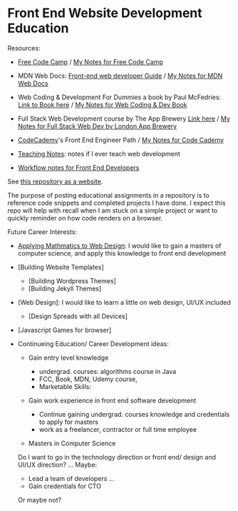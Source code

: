 # Front End Website Development Education

Resources: 

- [Free Code Camp](https://www.freecodecamp.org) / [My Notes for Free Code Camp](https://githubtocolab.com/LaurenC2022/web-dev-edu/blob/main/notebooks/fcc-responsivewebdesign.ipynb)

- MDN Web Docs: [Front-end web developer Guide](https://developer.mozilla.org/en-US/docs/Learn/Front-end_web_developer) / [My Notes for MDN Web Docs](https://githubtocolab.com/LaurenC2022/web-dev-edu/blob/main/notebooks/mdn_front_end_web_dev_path.ipynb)

- Web Coding & Development For Dummies a book by Paul McFedries: [Link to Book here](https://www.paulmcfedries.com/books/book.php?title=web-coding-dev-aio-fd) / [My Notes for Web Coding & Dev Book](https://githubtocolab.com/LaurenC2022/web-dev-edu/blob/main/notebooks/web-coding-and-development-paul-mcfedries.ipynb)

- Full Stack Web Development course by The App Brewery [Link here](https://appbrewery.com/p/the-complete-web-development-course) / [My Notes for Full Stack Web Dev by London App Brewery](https://githubtocolab.com/LaurenC2022/web-dev-edu/blob/main/notebooks/full-stack-web-by-london-app-brewery.ipynb)

- [CodeCademy](https://www.codecademy.com)'s Front End Engineer Path / [My Notes for Code Cademy](https://githubtocolab.com/LaurenC2022/web-dev-edu/blob/main/notebooks/code-cademy-front-end-engineer-path.ipynb)

- [Teaching Notes](https://githubtocolab.com/LaurenC2022/web-dev-edu/blob/main/notebooks/teaching-notes.ipynb): notes if I ever teach web development

- [Workflow notes for Front End Developers](https://githubtocolab.com/LaurenC2022/web-dev-edu/blob/main/notebooks/workflow-notes.ipynb)

See [this repository as a website](https://laurenc2022.github.io/web-dev-edu/). 

The purpose of posting educational assignments in a repository is to reference code snippets and completed projects I have done. I expect this repo will help with recall when I am stuck on a simple project or want to quickly reminder on how code renders on a browser. 

Future Career Interests: 

- [Applying Mathmatics to Web Design](https://www.smashingmagazine.com/2010/02/applying-mathematics-to-web-design/): I would like to gain a masters of computer science, and apply this knowledge to front end development 

- [Building Website Templates]
    - [Building Wordpress Themes]
    - [Building Jekyll Themes]

- [Web Design]: I would like to learn a little on web design, UI/UX included 
    - [Design Spreads with all Devices]

- [Javascript Games for browser]

- Continueing Education/ Career Development ideas: 

    - Gain entry level knowledge
        - undergrad. courses: algorithms course in Java 
        - FCC, Book, MDN, Udemy course,  
        - Marketable Skills: 

    - Gain work experience in front end software development 
        - Continue gaining undergrad. courses knowledge and credentials to apply for masters
        - work as a freelancer, contractor or full time employee 

    - Masters in Computer Science 

    Do I want to go in the technology direction or front end/ design and UI/UX direction? 
    ...
    Maybe: 
    - Lead a team of developers
    ... 
    - Gain credentials for CTO 

    Or maybe not? 